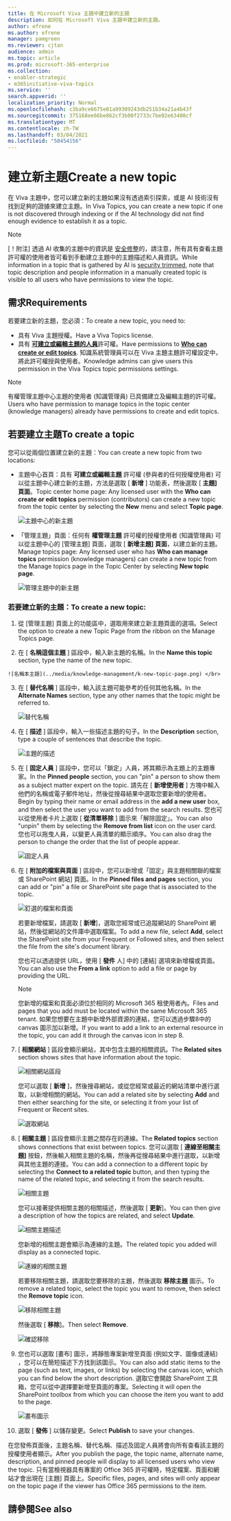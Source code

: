 ```yaml
---
title: 在 Microsoft Viva 主題中建立新的主題
description: 如何在 Microsoft Viva 主題中建立新的主題。
author: efrene
ms.author: efrene
manager: pamgreen
ms.reviewer: cjtan
audience: admin
ms.topic: article
ms.prod: microsoft-365-enterprise
ms.collection:
- enabler-strategic
- m365initiative-viva-topics
ms.service: ''
search.appverid: ''
localization_priority: Normal
ms.openlocfilehash: c3ba9ce6675e81a99309243db251b34a21a4b43f
ms.sourcegitcommit: 375168ee66be862cf3b00f2733c7be02e63408cf
ms.translationtype: MT
ms.contentlocale: zh-TW
ms.lasthandoff: 03/04/2021
ms.locfileid: "50454156"
---
```

# <a name="create-a-new-topic"></a><span data-ttu-id="c533c-103">建立新主題</span><span class="sxs-lookup"><span data-stu-id="c533c-103">Create a new topic</span></span> 

<span data-ttu-id="c533c-104">在 Viva 主題中，您可以建立新的主題如果沒有透過索引探索，或是 AI 技術沒有找到足夠的證據來建立主題。</span><span class="sxs-lookup"><span data-stu-id="c533c-104">In Viva Topics, you can create a new topic if one is not discovered through indexing or if the AI technology did not find enough evidence to establish it as a topic.</span></span>

> [!Note] 
> <span data-ttu-id="c533c-105">[！附注] 透過 AI 收集的主題中的資訊是 [安全修整](topic-experiences-security-trimming.md)的，請注意，所有具有查看主題許可權的使用者皆可看到手動建立主題中的主題描述和人員資訊。</span><span class="sxs-lookup"><span data-stu-id="c533c-105">While information in a topic that is gathered by AI is [security trimmed](topic-experiences-security-trimming.md), note that topic description and people information in a manually created topic is visible to all users who have permissions to view the topic.</span></span> 


## <a name="requirements"></a><span data-ttu-id="c533c-106">需求</span><span class="sxs-lookup"><span data-stu-id="c533c-106">Requirements</span></span>

<span data-ttu-id="c533c-107">若要建立新的主題，您必須：</span><span class="sxs-lookup"><span data-stu-id="c533c-107">To create a new topic, you need to:</span></span>
- <span data-ttu-id="c533c-108">具有 Viva 主題授權。</span><span class="sxs-lookup"><span data-stu-id="c533c-108">Have a Viva Topics license.</span></span>
- <span data-ttu-id="c533c-109">具有 [**可建立或編輯主題的人員**](https://docs.microsoft.com/microsoft-365/knowledge/topic-experiences-user-permissions)許可權。</span><span class="sxs-lookup"><span data-stu-id="c533c-109">Have permissions to [**Who can create or edit topics**](https://docs.microsoft.com/microsoft-365/knowledge/topic-experiences-user-permissions).</span></span> <span data-ttu-id="c533c-110">知識系統管理員可以在 Viva 主題主題許可權設定中，將此許可權授與使用者。</span><span class="sxs-lookup"><span data-stu-id="c533c-110">Knowledge admins can give users this permission in the Viva Topics topic permissions settings.</span></span> 

> [!Note] 
> <span data-ttu-id="c533c-111">有權管理主題中心主題的使用者 (知識管理員) 已具備建立及編輯主題的許可權。</span><span class="sxs-lookup"><span data-stu-id="c533c-111">Users who have permission to manage topics in the topic center (knowledge managers) already have permissions to create and edit topics.</span></span>

## <a name="to-create-a-topic"></a><span data-ttu-id="c533c-112">若要建立主題</span><span class="sxs-lookup"><span data-stu-id="c533c-112">To create a topic</span></span>

<span data-ttu-id="c533c-113">您可以從兩個位置建立新的主題：</span><span class="sxs-lookup"><span data-stu-id="c533c-113">You can create a new topic from two locations:</span></span>

- <span data-ttu-id="c533c-114">主題中心首頁：具有 **可建立或編輯主題** 許可權 (參與者的任何授權使用者) 可以從主題中心建立新的主題，方法是選取 [ <b>新增</b> ] 功能表，然後選取 [ <b>主題] 頁面</b>。</span><span class="sxs-lookup"><span data-stu-id="c533c-114">Topic center home page: Any licensed user with the **Who can create or edit topics** permission (contributors) can create a new topic from the topic center by selecting the <b>New</b> menu and select <b>Topic page</b>.</span></span></br> 

    ![主題中心的新主題](../media/knowledge-management/new-topic.png) </br> 

- <span data-ttu-id="c533c-116">「管理主題」頁面：任何有 **權管理主題** 許可權的授權使用者 (知識管理員) 可以從主題中心的 [管理主題] 頁面，選取 [ <b>新增主題] 頁面</b>，以建立新的主題。</span><span class="sxs-lookup"><span data-stu-id="c533c-116">Manage topics page:  Any licensed user who has **Who can manage topics** permission (knowledge managers) can create a new topic from the Manage topics page in the Topic Center by selecting <b>New topic page</b>.</span></span></br> 

    ![管理主題中的新主題](../media/knowledge-management/new-topic-topic-center.png) </br> 

### <a name="to-create-a-new-topic"></a><span data-ttu-id="c533c-118">若要建立新的主題：</span><span class="sxs-lookup"><span data-stu-id="c533c-118">To create a new topic:</span></span>

1. <span data-ttu-id="c533c-119">從 [管理主題] 頁面上的功能區中，選取用來建立新主題頁面的選項。</span><span class="sxs-lookup"><span data-stu-id="c533c-119">Select the option to create a new Topic Page from the ribbon on the Manage Topics page.</span></span>

2.   <span data-ttu-id="c533c-120">在 [ **名稱這個主題** ] 區段中，輸入新主題的名稱。</span><span class="sxs-lookup"><span data-stu-id="c533c-120">In the **Name this topic** section, type the name of the new topic.</span></span>

    ![名稱本主題](../media/knowledge-management/k-new-topic-page.png) </br> 


3. <span data-ttu-id="c533c-122">在 [ <b>替代名稱</b> ] 區段中，輸入該主題可能參考的任何其他名稱。</span><span class="sxs-lookup"><span data-stu-id="c533c-122">In the <b>Alternate Names</b> section, type any other names that the topic might be referred to.</span></span> 

    ![替代名稱](../media/knowledge-management/alt-names.png) </br> 
4. <span data-ttu-id="c533c-124">在 [ <b>描述</b> ] 區段中，輸入一些描述主題的句子。</span><span class="sxs-lookup"><span data-stu-id="c533c-124">In the <b>Description</b> section, type a couple of sentences that describe the topic.</span></span> 

    ![主題的描述](../media/knowledge-management/description.png)</br>

4. <span data-ttu-id="c533c-126">在 [ <b>固定人員</b> ] 區段中，您可以「鎖定」人員，將其顯示為主題上的主題專家。</span><span class="sxs-lookup"><span data-stu-id="c533c-126">In the <b>Pinned people</b> section, you can "pin" a person to show them as a subject matter expert on the topic.</span></span> <span data-ttu-id="c533c-127">請先在 [ <b>新增使用者</b> ] 方塊中輸入他們的名稱或電子郵件地址，然後從搜尋結果中選取您要新增的使用者。</span><span class="sxs-lookup"><span data-stu-id="c533c-127">Begin by typing their name or email address in the <b>add a new user</b> box, and then select the user you want to add from the search results.</span></span> <span data-ttu-id="c533c-128">您也可以從使用者卡片上選取 [ <b>從清單移除</b> ] 圖示來「解除固定」。</span><span class="sxs-lookup"><span data-stu-id="c533c-128">You can also "unpin" them by selecting the <b>Remove from list</b> icon on the user card.</span></span> <span data-ttu-id="c533c-129">您也可以拖曳人員，以變更人員清單的顯示順序。</span><span class="sxs-lookup"><span data-stu-id="c533c-129">You can also drag the person to change the order that the list of people appear.</span></span>
 
    ![固定人員](../media/knowledge-management/pinned-people.png)</br>


5. <span data-ttu-id="c533c-131">在 [ <b>附加的檔案與頁面</b> ] 區段中，您可以新增或「固定」與主題相關聯的檔案或 SharePoint 網站] 頁面。</span><span class="sxs-lookup"><span data-stu-id="c533c-131">In the <b>Pinned files and pages</b> section, you can add or "pin" a file or SharePoint site page that is associated to the topic.</span></span>

   ![釘選的檔案和頁面](../media/knowledge-management/pinned-files-and-pages.png)</br>
 
    <span data-ttu-id="c533c-133">若要新增檔案，請選取 [ <b>新增</b>]，選取您經常或已追蹤網站的 SharePoint 網站，然後從網站的文件庫中選取檔案。</span><span class="sxs-lookup"><span data-stu-id="c533c-133">To add a new file, select <b>Add</b>, select the SharePoint site from your Frequent or Followed sites, and then select the file from the site's document library.</span></span>

    <span data-ttu-id="c533c-134">您也可以透過提供 URL，使用 [ <b>發件</b> 人] 中的 [連結] 選項來新增檔或頁面。</span><span class="sxs-lookup"><span data-stu-id="c533c-134">You can also use the <b>From a link</b> option to add a file or page by providing the URL.</span></span> 

    > [!Note] 
    > <span data-ttu-id="c533c-135">您新增的檔案和頁面必須位於相同的 Microsoft 365 租使用者內。</span><span class="sxs-lookup"><span data-stu-id="c533c-135">Files and pages that you add must be located within the same Microsoft 365 tenant.</span></span> <span data-ttu-id="c533c-136">如果您想要在主題中新增外部資源的連結，您可以透過步驟8中的 canvas 圖示加以新增。</span><span class="sxs-lookup"><span data-stu-id="c533c-136">If you want to add a link to an external resource in the topic, you can add it through the canvas icon in step 8.</span></span>


6.  <span data-ttu-id="c533c-137">[ <b>相關網站</b> ] 區段會顯示網站，其中包含主題的相關資訊。</span><span class="sxs-lookup"><span data-stu-id="c533c-137">The <b>Related sites</b> section shows sites that have information about the topic.</span></span> 

    ![相關網站區段](../media/knowledge-management/related-sites.png)</br>

    <span data-ttu-id="c533c-139">您可以選取 [ <b>新增</b> ]，然後搜尋網站，或從您經常或最近的網站清單中進行選取，以新增相關的網站。</span><span class="sxs-lookup"><span data-stu-id="c533c-139">You can add a related site by selecting <b>Add</b> and then either searching for the site, or selecting it from your list of Frequent or Recent sites.</span></span></br>
    
    ![選取網站](../media/knowledge-management/sites.png)</br>

7. <span data-ttu-id="c533c-141">[ <b>相關主題</b> ] 區段會顯示主題之間存在的連線。</span><span class="sxs-lookup"><span data-stu-id="c533c-141">The <b>Related topics</b> section shows connections that exist between topics.</span></span> <span data-ttu-id="c533c-142">您可以選取 [ <b>連線至相關主題]</b> 按鈕，然後輸入相關主題的名稱，然後再從搜尋結果中進行選取，以新增與其他主題的連接。</span><span class="sxs-lookup"><span data-stu-id="c533c-142">You can add a connection to a different topic by selecting the <b>Connect to a related topic</b> button, and then typing the name of the related topic, and selecting it from the search results.</span></span> 

   ![相關主題](../media/knowledge-management/related-topic.png)</br>  

    <span data-ttu-id="c533c-144">您可以接著提供相關主題的相關描述，然後選取 [ <b>更新</b>]。</span><span class="sxs-lookup"><span data-stu-id="c533c-144">You can then give a description of how the topics are related, and select <b>Update</b>.</span></span></br>

   ![相關主題描述](../media/knowledge-management/related-topics-update.png)</br> 

   <span data-ttu-id="c533c-146">您新增的相關主題會顯示為連線的主題。</span><span class="sxs-lookup"><span data-stu-id="c533c-146">The related topic you added will display as a connected topic.</span></span>

   ![連線的相關主題](../media/knowledge-management/related-topics-final.png)</br> 

   <span data-ttu-id="c533c-148">若要移除相關主題，請選取您要移除的主題，然後選取 <b>移除主題</b> 圖示。</span><span class="sxs-lookup"><span data-stu-id="c533c-148">To remove a related topic, select the topic you want to remove, then select the <b>Remove topic</b> icon.</span></span></br>
 
   ![移除相關主題](../media/knowledge-management/remove-related.png)</br>  

   <span data-ttu-id="c533c-150">然後選取 [ <b>移除</b>]。</span><span class="sxs-lookup"><span data-stu-id="c533c-150">Then select <b>Remove</b>.</span></span></br>

   ![確認移除](../media/knowledge-management/remove-related-confirm.png)</br> 
     
 


8. <span data-ttu-id="c533c-152">您也可以選取 [畫布] 圖示，將靜態專案新增至頁面 (例如文字、圖像或連結) ，您可以在簡短描述下方找到該圖示。</span><span class="sxs-lookup"><span data-stu-id="c533c-152">You can also add static items to the page (such as text, images, or links) by selecting the canvas icon, which you can find below the short description.</span></span> <span data-ttu-id="c533c-153">選取它會開啟 SharePoint 工具箱，您可以從中選擇要新增至頁面的專案。</span><span class="sxs-lookup"><span data-stu-id="c533c-153">Selecting it will open the SharePoint toolbox from which you can choose the item you want to add to the page.</span></span>

   ![畫布圖示](../media/knowledge-management/webpart-library.png)</br> 


9. <span data-ttu-id="c533c-155">選取 [ **發佈** ] 以儲存變更。</span><span class="sxs-lookup"><span data-stu-id="c533c-155">Select **Publish** to save your changes.</span></span> 

<span data-ttu-id="c533c-156">在您發佈頁面後，主題名稱、替代名稱、描述及固定人員將會向所有查看該主題的授權使用者顯示。</span><span class="sxs-lookup"><span data-stu-id="c533c-156">After you publish the page, the topic name, alternate name, description, and pinned people will display to all licensed users who view the topic.</span></span> <span data-ttu-id="c533c-157">只有當檢視器具有專案的 Office 365 許可權時，特定檔案、頁面和網站才會出現在 [主題] 頁面上。</span><span class="sxs-lookup"><span data-stu-id="c533c-157">Specific files, pages, and sites will only appear on the topic page if the viewer has Office 365 permissions to the item.</span></span> 



## <a name="see-also"></a><span data-ttu-id="c533c-158">請參閱</span><span class="sxs-lookup"><span data-stu-id="c533c-158">See also</span></span>



  






